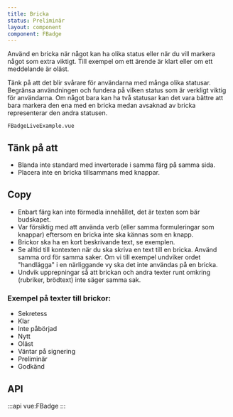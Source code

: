 ```yaml
---
title: Bricka
status: Preliminär
layout: component
component: FBadge
---
```


Använd en bricka när något kan ha olika status eller när du vill markera något som extra viktigt. Till exempel om ett ärende är klart eller om ett meddelande är oläst.

Tänk på att det blir svårare för användarna med många olika statusar. Begränsa användningen och fundera på vilken status som är verkligt viktig för användarna. Om något bara kan ha två statusar kan det vara bättre att bara markera den ena med en bricka medan avsaknad av bricka representerar den andra statusen.

```import live-example
FBadgeLiveExample.vue
```

## Tänk på att

-   Blanda inte standard med inverterade i samma färg på samma sida.
-   Placera inte en bricka tillsammans med knappar.

## Copy

-   Enbart färg kan inte förmedla innehållet, det är texten som bär budskapet.
-   Var försiktig med att använda verb (eller samma formuleringar som knappar) eftersom en bricka inte ska kännas som en knapp.
-   Brickor ska ha en kort beskrivande text, se exemplen.
-   Se alltid till kontexten när du ska skriva en text till en bricka. Använd samma ord för samma saker. Om vi till exempel undviker ordet "handlägga" i en närliggande vy ska det inte användas på en bricka.
-   Undvik upprepningar så att brickan och andra texter runt omkring (rubriker, brödtext) inte säger samma sak.

### Exempel på texter till brickor:

-   Sekretess
-   Klar
-   Inte påbörjad
-   Nytt
-   Oläst
-   Väntar på signering
-   Preliminär
-   Godkänd

## API

:::api
vue:FBadge
:::
